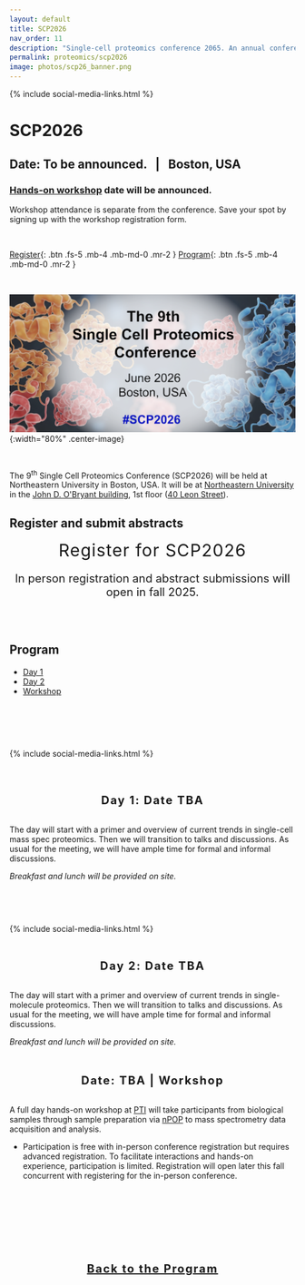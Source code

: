 ```yaml
---
layout: default
title: SCP2026
nav_order: 11
description: "Single-cell proteomics conference 2065. An annual conference in Boston for interactive discussions and presentations in the fields of single-cell biology, sensitive mass spectrometry, single-cell omics and computational biology."
permalink: proteomics/scp2026
image: photos/scp26_banner.png
---
```

{% include social-media-links.html %}

# SCP2026
## Date: To be announced.   &nbsp; |  &nbsp;  Boston, USA
### [Hands-on workshop](#workshop) date will be announced.
Workshop attendance is separate from the conference. Save your spot by signing up with the workshop registration form.

&nbsp;



[Register](#register-and-submit-abstracts){: .btn .fs-5 .mb-4 .mb-md-0 .mr-2 }
[Program](#program){: .btn .fs-5 .mb-4 .mb-md-0 .mr-2 }
<!-- [Speakers](#speakers){: .btn .fs-5 .mb-4 .mb-md-0 .mr-2 } -->
<!--[Sponsors](#sponsors){: .btn .fs-5 .mb-4 .mb-md-0 .mr-2 } -->

&nbsp;



![](photos/scp26_banner.png){:width="80%" .center-image}




&nbsp;

The 9<sup>th</sup> Single Cell Proteomics Conference (SCP2026) will be held at Northeastern University in Boston, USA. It will be at [Northeastern University](https://center.single-cell.net/) in the [John D. O'Bryant building](https://goo.gl/maps/bmtkmHuFHGC9w8Db8), 1st floor (<a href="https://www.northeastern.edu/campusmap/printable/campusmap15.pdf">40 Leon Street</a>).

<!--
We will also broadcast **virtual components**. Virtual attendance is free of charge but requires a [registration](#virtual).
-->



## Register and submit abstracts

<div style="font-size: 30px; letter-spacing: 1.2px; text-align: center;">Register for SCP2026</div>
<p style="text-align: center; font-size: 20px;">In person registration and abstract submissions will open in fall 2025. <br>

<!--
<div style="font-size: 30px; letter-spacing: 1.2px; text-align: center;" id="virtual"><a href="https://forms.gle/2G493pgjJCg9DwK49" target="_blank" >Register for <strong>virtual</strong> SCP2025</a></div>
<p style="text-align: center; font-size: 20px;">Deadline: May 27, 2024</p>


<div style="font-size: 30px; letter-spacing: 1.2px; text-align: center;" id="virtual"><a href="https://forms.gle/2G493pgjJCg9DwK49" target="_blank" >Register for <strong>virtual</strong> SCP2024</a></div>
<p style="text-align: center; font-size: 20px;">Deadline: May 27, 2024</p>


<br>
<br>
<div style="font-size:18px; letter-spacing: 1.2px; text-align: center;">
Enjoy recorded <a href="https://www.youtube.com/@NikolaiSlavovResearch/playlists?view=50&sort=dd&shelf_id=2" >presentations</a> from past <a href="https://slavovlab.net/research.htm#Single-Cell-Proteomics-Conference" >SCP meetings</a>.
</div>




<a href="https://single-cell.net/SCP_Meeting/Hotels_2024" target="_blank" rel="noopener noreferrer"><b>Reserve a hotel</b></a>


-->




<br>
<br>

## Program
* [Day 1](#day1)
* [Day 2](#day2)
* [Workshop](#workshop)

<br>
<br>


<style>
tr td{
  background-color: initial;
}

.SCPtable td, .SCPtable th {
  border: 1px solid #ddd !important;
  padding: 8px;
}

.SCPtable tr:nth-child(even){background-color: #f2f2f2 !important;}

.SCPtable tr:hover {background-color: #ddd !important; }

.SCPtable th {
  padding-top: 12px;
  padding-bottom: 12px;
  text-align: left;
  background-color: #4CAF50;
  color: white;
}
</style>



&nbsp;

 {% include social-media-links.html %}

&nbsp;

<br>

<div style="font-size: 20px; letter-spacing: 1.8px; text-align: center;" id="day1"><strong>Day 1: Date TBA</strong> </div>
<br>

The day will start with a primer and overview of current trends in single-cell mass spec proteomics. Then we will transition to talks and discussions. As usual for the meeting, we will have ample time for formal and informal discussions.   

*Breakfast and lunch will be provided on site.*

<br>


&nbsp;

 {% include social-media-links.html %}

&nbsp;
<br>

<div style="font-size: 20px; letter-spacing: 1.8px; text-align: center;" id="day2"><strong>Day 2: Date TBA</strong> </div>
<br>  

The day will start with a primer and overview of current trends in single-molecule proteomics. Then we will transition to talks and discussions. As usual for the meeting, we will have ample time for formal and informal discussions.   

*Breakfast and lunch will be provided on site.*

<br>

<br>


<div style="font-size: 20px; letter-spacing: 1.8px; text-align: center;" id="workshop"><strong>Date: TBA | Workshop</strong> </div>
<br>

A full day hands-on workshop at [PTI](https://www.parallelsq.org/) will take participants from biological samples through sample preparation via [nPOP](https://scp.slavovlab.net/nPOP) to mass spectrometry data acquisition and analysis.
 * Participation is free with in-person conference registration but requires advanced registration. To facilitate interactions and hands-on experience, participation is limited. Registration will open later this fall concurrent with registering for the in-person conference.
 <!--  *The workshop is over-subscribed, and the registration is closed.*    -->


<br>





<!--

## Speakers
*SCP2025 Presenters included:*
* Hannah Boekweg, Brigham Young University
* Yu-Ju Chen, Institute of Chemistry Academia Sinica
* Scott Coyle, University of Wisconsin-Madison
* Katie Galloway, MIT
* Alexander Ivanov, Northeastern University
* Galit Lahav, Harvard Medical School
* Julia Laskin, Purdue University
* Andrew Leduc, Northeastern University
* Ryan Kelly, Brigham Young University
* Jeroen Krijgsveld, Heidelberg University
* Christoph Krisp, Bruker Daltonics GmbH & Co. KG
* Joel McDade, Quantum-Si
* Kevin McDonnell, PTI
* Jesse Meyer, Cedars-Sinai Medical Center
* Alexey Nesvizhskii, University of Michigan
* Nikolaus Rajewsky, Berlin Institute for Medical Systems Biology
* Julia Schaepe, Stanford University
* Jonathan Sweedler, University of Illinois Urbana-Champaign
* Justin Walley, Iowa State University
* Georg Wallmann, Max Planck Institute of Biochemistry








* Theodore Alexandrov, EMBL  
* Kristin Burnum-Johnson, PNNL
* Ryan Kelly, Brigham Young University
* Neil Kelleher, Northwestern University
* Jeroen Krijgsveld, Heidelberg University
* Emma Lundberg, Stanford University
* Brian Reed, Quantum-Si
* Erwin Schoof, Technical University of Denmark
* Nikolai Slavov, Northeastern University
* Sabrina Spencer, University of Colorado
* Xiao Wang, Massachusetts Institute of Technology
* Meni Wanunu, Northeastern University


* Frank Albert, University of Minnesota

* Juergen Cox, Max Planck Institute of Biochemistry
* Tami Geiger, Weizmann Institute of Science

* Jeff Nivala, University of Washington
* Jesper Olsen, University of Copenhagen
* Peter Sorger, Harvard Medical School
* Catherine Wong, Peking University Health Science Center

-->

<br>
<br>
<br>
<br>

&nbsp;

  <div style="font-size: 20px; letter-spacing: 1.8px; text-align: center;" ><strong><a href="#program">Back to the Program</a></strong></div>

&nbsp;



<!--


&nbsp;

# Sponsors



## Platinum sponsors

![]({{site.baseurl}}/sponsors/Bruker.png){:width="50%" .center-image}

&nbsp;

&nbsp;


![]({{site.baseurl}}/sponsors/Thermo.png){:width="60%" .center-image}

&nbsp;

&nbsp;







## Gold sponsors


[![]({{site.baseurl}}/sponsors/pti-full-black-transparent.png){:width="60%" .center-image}](https://www.parallelsq.org)

&nbsp;

&nbsp;







## Silver sponsors

[![]({{site.baseurl}}/sponsors/IO_Pos_2Colour.png){:width="30%" .center-image}](https://ionopticks.com/)

&nbsp;

&nbsp;


[![]({{site.baseurl}}/sponsors/evosep.png){:width="30%" .center-image}](https://www.evosep.com)

&nbsp;

&nbsp;


[![]({{site.baseurl}}/sponsors/Affinisep_Blue.png){:width="30%" .center-image}](https://affinisep.com)

&nbsp;

&nbsp;

[![]({{site.baseurl}}/sponsors/CellSorter_logo_300.png){:width="30%" .center-image}](https://www.cellsorter-scientific.com/)

&nbsp;

&nbsp;

[![]({{site.baseurl}}/sponsors/ESI_Logo.jpg){:width="30%" .center-image}](https://esisourcesolutions.com/)

&nbsp;

&nbsp;

[![]({{site.baseurl}}/sponsors/new-objective-1.svg){:width="30%" .center-image}](https://www.newobjective.com/)

&nbsp;

&nbsp;

[![]({{site.baseurl}}/sponsors/proteome-sciences.png){:width="30%" .center-image}](https://www.proteomics.com/)

&nbsp;

&nbsp;


<div style="font-size: 20px; letter-spacing: 1.8px; text-align: center;" ><strong><a href="#program">Back to the Program</a></strong></div>


  &nbsp;

  &nbsp;
-->  


<script type="application/ld+json">
{
  "@context": "https://schema.org",
  "@type": "Event",
  "name": "The 9th Single-cell proteomics conference (2026)",
  "startDate": "2025-05-27",
  "endDate": "2025-05-30",
  "eventAttendanceMode": "https://schema.org/OfflineEventAttendanceMode",
  "eventStatus": "https://schema.org/EventScheduled",
  "location": {
    "@type": "Place",
    "name": "John D. O'Bryant building",
    "address": {
      "@type": "PostalAddress",
      "streetAddress": "40 Leon Street",
      "addressLocality": "Boston",
      "postalCode": "02115",
      "addressRegion": "MA",
      "addressCountry": "US"
    }
  },
  "image": [
    "https://single-cell.net/proteomics/photos/SCP2025_Single-Cell-Proteomics-Conference_Header.jpg",
    "https://single-cell.net/proteomics/photos/SCP2023_Group_Picture.JPG",
    "https://single-cell.net/proteomics/photos/scp2022.jpeg"
   ],
  "description": "The annual single-cell proteomics conference",
  "offers": {
    "@type": "Offer",
    "url": "https://single-cell.net/proteomics/scp2025",
    "price": "350",
    "priceCurrency": "USD",
    "availability": "https://schema.org/InStock",
    "validFrom": "2024-05-27"
  },
  "organizer": {
    "@type": "Organization",
    "name": ["Northeastern University", "Parallel Squared Technology Institute"],
    "url": "https://center.single-cell.net"
  },
  "performer": "Nikolai Slavov"
}
</script>






<!--
* Peter Nemes, University of Maryland
* Alexey Nesvizhskii, University of Michigan
* Aleksandra Petelski, Northeastern University
* Chris Rose, Genentech

* Savas Tay, University of Chicago
* Catherine Wong, Peking University Health Science Center


## Speakers

* Kristin Burnum-Johnson, PNNL
* Jürgen Cox,	Max Planck Institute of Biochemistry
* Amy Herr, UC Berkeley
* Ryan Kelly, Brigham Young University
* Jeroen Krijgsveld, Heidelberg University
* Emma Lundberg, KTH Royal Institute of Technology
* Matthias Mann, Max Planck Institute of Biochemistry
* Peter Nemes, University of Maryland
* Nikolai Slavov,	Northeastern University
* Peter Smibert, New York Genome Center
* John Yates, The Scripps Research Institute

* Ruedi Aebersold, ETH Zurich
* Chloe Baron, Harvard Medical School
* Sean Bendall, Stanford University

* Bogdan Budnik, Harvard University
* Akos Vegvari, Karolinska Institutet
* Catherine Wong, Peking University Health Science Center
* Sydney Shaffer, University of Pennsylvania
* Tami Geiger,	Tel Aviv University
* Luca Pinello, Harvard Medical School
* Jessica, Polka, ASAPbio  

{:.no_toc}

* Will be replaced with the ToC, excluding the section header
{:toc}

![]({{site.baseurl}}/sponsors/CELLENION_690x690pxl.png){:width="30%" .center-image}


&nbsp;

&nbsp;


&nbsp;
-->
